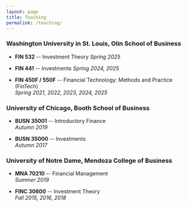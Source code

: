 ```yaml
---
layout: page
title: Teaching
permalink: /teaching/
---
```


### Washington University in St. Louis, Olin School of Business

* **FIN 532**  -- Investment Theory
  *Spring 2025*

* **FIN 441**  -- Investments
  *Spring 2024, 2025*
  
* **FIN 450F / 550F**  -- Financial Technology: Methods and Practice (FinTech)   
  *Spring 2021, 2022, 2023, 2024, 2025*


### University of Chicago, Booth School of Business

* **BUSN 35001** -- Introductory Finance  
  *Autumn 2019*

* **BUSN 35000** -- Investments  
  *Autumn 2017*

### University of Notre Dame, Mendoza College of Business

* **MNA 70210** -- Financial Management  
  *Summer 2019*

* **FINC 30600** -- Investment Theory  
  *Fall 2015, 2016, 2018*
